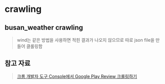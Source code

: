 # crawling

## busan_weather crawling
> wind는 같은 방법을 사용하면 적힌 결과가 나오지 않으므로 따로 json file을 만들어 클롤링함

## 참고 자료
>[크롬 개발자 도구 Console에서 Google Play Review 크롤링하기](https://zzsza.github.io/development/2019/03/12/crawling-in-developer-tools-console/)

